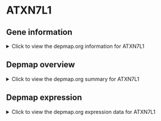 <h1>ATXN7L1</h1>

<h2>Gene information</h2>
<details>
  <summary>Click to view the depmap.org information for ATXN7L1</summary>
  <iframe src="https://depmap.org/portal/gene/ATXN7L1?tab=about" style="border:none;width:100%;height:800px"></iframe>
</details>

<h2>Depmap overview</h2>
<details>
  <summary>Click to view the depmap.org summary for ATXN7L1</summary>
  <iframe src="https://depmap.org/portal/gene/ATXN7L1?tab=overview" style="border:none;width:100%;height:800px"></iframe>
</details>

<h2>Depmap expression</h2>
<details>
  <summary>Click to view the depmap.org expression data for ATXN7L1</summary>
  <iframe src="https://depmap.org/portal/gene/ATXN7L1?tab=characterization" style="border:none;width:100%;height:800px"></iframe>
</details>


<!--
<h2>Reactome Pathway diagram</h2>
PNAME
-->


